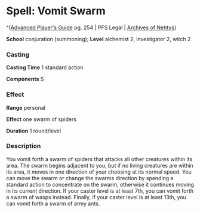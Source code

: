 # Spell: Vomit Swarm

^([Advanced Player's Guide][ss-vomit-swarm] pg. 254 | PFS Legal | [Archives of Nehtys][sn-vomit-swarm])

**School** conjuration (summoning); **Level** alchemist 2, investigator 2, witch 2

### Casting

**Casting Time** 1 standard action

**Components** S

### Effect

**Range** personal

**Effect** one swarm of spiders

**Duration** 1 round/level

### Description

You vomit forth a swarm of spiders that attacks all other creatures within its area. The swarm begins adjacent to you, but if no living creatures are within its area, it moves in one direction of your choosing at its normal speed. You can move the swarm or change the swarms direction by spending a standard action to concentrate on the swarm, otherwise it continues moving in its current direction. If your caster level is at least 7th, you can vomit forth a swarm of wasps instead. Finally, if your caster level is at least 13th, you can vomit forth a swarm of army ants.

[ss-vomit-swarm]: http://paizo.com/pathfinderRPG/v57
[sn-vomit-swarm]: http://www.archivesofnethys.com/SpellDisplay.aspx?ItemName=Vomit%20Swarm
